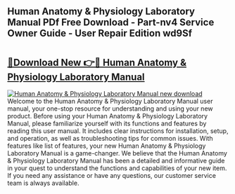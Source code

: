 ## Human Anatomy & Physiology Laboratory Manual PDf Free Download - Part-nv4 Service Owner Guide - User Repair Edition wd9Sf

# <h2><a href="http://bc19870.oget.top/?id=Human+Anatomy+%26+Physiology+Laboratory+Manual">🔗Download New 👉🔴 Human Anatomy & Physiology Laboratory Manual</a></h2>

[![Human Anatomy & Physiology Laboratory Manual new download](https://i.imgur.com/5g1atiW.png)](http://bc19870.oget.top/?id=Human+Anatomy+%26+Physiology+Laboratory+Manual)
Welcome to the Human Anatomy & Physiology Laboratory Manual user manual, your one-stop resource for understanding and using your new product. Before using your Human Anatomy & Physiology Laboratory Manual, please familiarize yourself with its functions and features by reading this user manual. It includes clear instructions for installation, setup, and operation, as well as troubleshooting tips for common issues. With features like list of features, your new Human Anatomy & Physiology Laboratory Manual is a game-changer. We believe that the Human Anatomy & Physiology Laboratory Manual has been a detailed and informative guide in your quest to understand the functions and capabilities of your new item. If you need any assistance or have any questions, our customer service team is always available.
